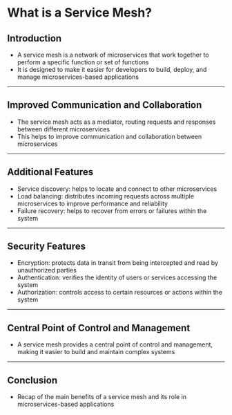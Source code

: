 # What is a Service Mesh?

## Introduction

- A service mesh is a network of microservices that work together to perform a specific function or set of functions
- It is designed to make it easier for developers to build, deploy, and manage microservices-based applications

---

## Improved Communication and Collaboration

- The service mesh acts as a mediator, routing requests and responses between different microservices
- This helps to improve communication and collaboration between microservices

---

## Additional Features

- Service discovery: helps to locate and connect to other microservices
- Load balancing: distributes incoming requests across multiple microservices to improve performance and reliability
- Failure recovery: helps to recover from errors or failures within the system

---

## Security Features

- Encryption: protects data in transit from being intercepted and read by unauthorized parties
- Authentication: verifies the identity of users or services accessing the system
- Authorization: controls access to certain resources or actions within the system

---

## Central Point of Control and Management

- A service mesh provides a central point of control and management, making it easier to build and maintain complex systems

---

## Conclusion

- Recap of the main benefits of a service mesh and its role in microservices-based applications
